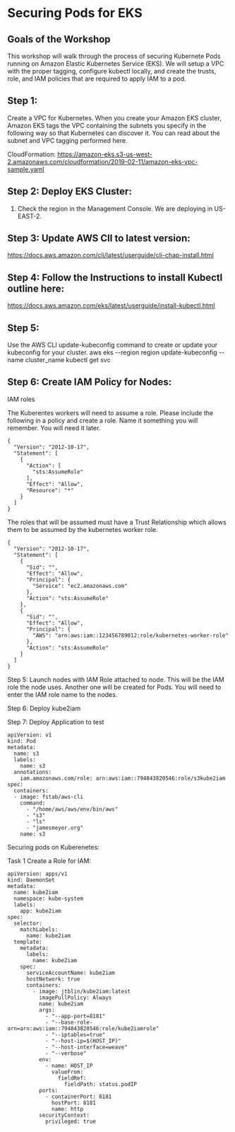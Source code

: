 # Securing Pods for EKS

## Goals of the Workshop
This workshop will walk through the process of securing Kubernete Pods running on Amazon Elastic Kubernetes Service (EKS). We will setup a VPC with the proper tagging, configure kubectl locally, and create the trusts, role, and IAM policies that are required to apply IAM to a pod. 

## Step 1:
Create a VPC for Kubernetes. When you create your Amazon EKS cluster, Amazon EKS tags the VPC containing the subnets you specify in the following way so that Kubernetes can discover it. You can read about the subnet and VPC tagging performed here.

CloudFormation: https://amazon-eks.s3-us-west-2.amazonaws.com/cloudformation/2019-02-11/amazon-eks-vpc-sample.yaml 

## Step 2: Deploy EKS Cluster:
1) Check the region in the Management Console. We are deploying in US-EAST-2. 

## Step 3: Update AWS ClI to latest version:
https://docs.aws.amazon.com/cli/latest/userguide/cli-chap-install.html

## Step 4: Follow the Instructions to install Kubectl outline here:
https://docs.aws.amazon.com/eks/latest/userguide/install-kubectl.html

## Step 5: 
Use the AWS CLI update-kubeconfig command to create or update your kubeconfig for your cluster. 
aws eks --region region update-kubeconfig --name cluster_name
kubectl get svc

## Step 6: Create IAM Policy for Nodes:
IAM roles

The Kuberentes workers will need to assume a role. Please include the following in a policy and create a role. Name it something you will remember. You will need it later. 
```
{
  "Version": "2012-10-17",
  "Statement": [
    {
      "Action": [
        "sts:AssumeRole"
      ],
      "Effect": "Allow",
      "Resource": "*"
    }
  ]
}
```

The roles that will be assumed must have a Trust Relationship which allows them to be assumed by the kubernetes worker role. 
```
{
  "Version": "2012-10-17",
  "Statement": [
    {
      "Sid": "",
      "Effect": "Allow",
      "Principal": {
        "Service": "ec2.amazonaws.com"
      },
      "Action": "sts:AssumeRole"
    },
    {
      "Sid": "",
      "Effect": "Allow",
      "Principal": {
        "AWS": "arn:aws:iam::123456789012:role/kubernetes-worker-role"
      },
      "Action": "sts:AssumeRole"
    }
  ]
}
```

Step 5: Launch nodes with IAM Role attached to node. This will be the IAM role the node uses. Another one will be created for Pods. You will need to enter the IAM role name to the nodes.  

Step 6: Deploy kube2iam 

Step 7: Deploy Application to test
```
apiVersion: v1
kind: Pod
metadata:
  name: s3
  labels:
    name: s3
  annotations:
    iam.amazonaws.com/role: arn:aws:iam::794843820546:role/s3kube2iam
spec:
  containers:
  - image: fstab/aws-cli
    command:
      - "/home/aws/aws/env/bin/aws"
      - "s3"
      - "ls"
      - "jamesmeyer.org"
    name: s3
```

Securing pods on Kuberenetes:

Task 1 Create a Role for IAM:
```
apiVersion: apps/v1
kind: DaemonSet
metadata:
  name: kube2iam
  namespace: kube-system
  labels:
    app: kube2iam
spec:
  selector:
    matchLabels:
      name: kube2iam
  template:
    metadata:
      labels:
        name: kube2iam
    spec:
      serviceAccountName: kube2iam
      hostNetwork: true
      containers:
        - image: jtblin/kube2iam:latest
          imagePullPolicy: Always
          name: kube2iam
          args:
            - "--app-port=8181"
            - "--base-role-arn=arn:aws:iam::794843820546:role/kube2iamrole"
            - "--iptables=true"
            - "--host-ip=$(HOST_IP)"
            - "--host-interface=weave"
            - "--verbose"
          env:
            - name: HOST_IP
              valueFrom:
                fieldRef:
                  fieldPath: status.podIP
          ports:
            - containerPort: 8181
              hostPort: 8181
              name: http
          securityContext:
            privileged: true
```
